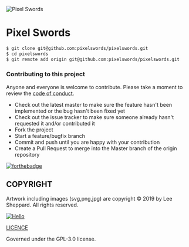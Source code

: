 ![Pixel Swords](https://s3-ap-southeast-1.amazonaws.com/assets.sheppard.io/png/pixelswords.png)

# Pixel Swords


```bash
$ git clone git@github.com:pixelswords/pixelswords.git
$ cd pixelswords
$ git remote add origin git@github.com:pixelswords/pixelswords.git
```

### Contributing to this project

Anyone and everyone is welcome to contribute. Please take a moment to review the [code of conduct](code-of-conduct.md).

- Check out the latest master to make sure the feature hasn't been implemented or the bug hasn't been fixed yet
- Check out the issue tracker to make sure someone already hasn't requested it and/or contributed it
- Fork the project
- Start a feature/bugfix branch
- Commit and push until you are happy with your contribution
- Create a Pull Request to merge into the Master branch of the origin repository

[![forthebadge](https://forthebadge.com/images/badges/gluten-free.svg)](https://forthebadge.com)

## COPYRIGHT
Artwork including images (svg,png,jpg) are copyright © 2019 by Lee Sheppard. All rights reserved.

[![Hello](https://img.shields.io/badge/Hello-%40leesheppard-blue.svg)](https://twitter.com/leesheppard)


[LICENCE](LICENCE)

Governed under the GPL-3.0 license.